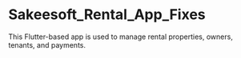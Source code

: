 # Sakeesoft_Rental_App_Fixes
This Flutter-based app is used to manage rental properties, owners, tenants, and payments.
